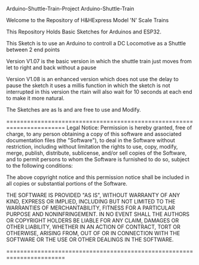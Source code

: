 Arduino-Shuttle-Train-Project
Arduino-Shuttle-Train

Welcome to the Repository of H&HExpress Model 'N' Scale Trains

This Repository Holds Basic Sketches for Arduinos and ESP32.

This Sketch is to use an Arduino to controll a DC Locomotive as a Shuttle between 2 end points

Version V1.07 is the basic version in which the shuttle train just moves from let to right and back without a pause

Version V1.08 is an enhanced version which does not use the delay to pause the sketch it uses a millis function in which the sketch is not interrupted
              in this version the rtain will also wait for 10 seconds at each end to make it more natural.

The Sketches are as Is and are free to use and Modify.

======================================================================= Legal Notice: Permission is hereby granted, free of charge, to any person obtaining a copy of this software and associated documentation files (the "Software"), to deal in the Software without restriction, including without limitation the rights to use, copy, modify, merge, publish, distribute, sublicense, and/or sell copies of the Software, and to permit persons to whom the Software is furnished to do so, subject to the following conditions:

The above copyright notice and this permission notice shall be included in all copies or substantial portions of the Software.

THE SOFTWARE IS PROVIDED "AS IS", WITHOUT WARRANTY OF ANY KIND, EXPRESS OR IMPLIED, INCLUDING BUT NOT LIMITED TO THE WARRANTIES OF MERCHANTABILITY, FITNESS FOR A PARTICULAR PURPOSE AND NONINFRINGEMENT. IN NO EVENT SHALL THE AUTHORS OR COPYRIGHT HOLDERS BE LIABLE FOR ANY CLAIM, DAMAGES OR OTHER LIABILITY, WHETHER IN AN ACTION OF CONTRACT, TORT OR OTHERWISE, ARISING FROM, OUT OF OR IN CONNECTION WITH THE SOFTWARE OR THE USE OR OTHER DEALINGS IN THE SOFTWARE.

=======================================================================
